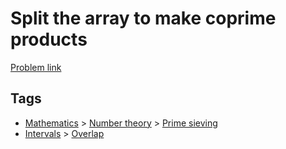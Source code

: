 # Split the array to make coprime products

[Problem link](https://leetcode.com/problems/split-the-array-to-make-coprime-product)

## Tags

* [Mathematics](/README.md#Mathematics) > [Number theory](/README.md#Mathematics-Number_theory) > [Prime sieving](/README.md#Mathematics-Number_theory-Prime_sieving)
* [Intervals](/README.md#Intervals) > [Overlap](/README.md#Intervals-Overlap)
